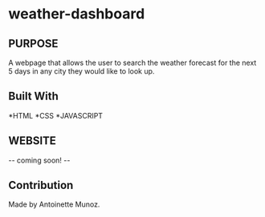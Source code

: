 # weather-dashboard

## PURPOSE
A webpage that allows the user to search the weather forecast for the next 5 days in any city they would like to look up.

## Built With
*HTML
*CSS
*JAVASCRIPT

## WEBSITE
-- coming soon! --

## Contribution
Made by Antoinette Munoz.
